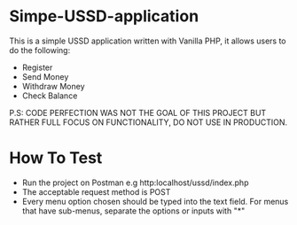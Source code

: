 # Simpe-USSD-application

This is a simple USSD application written with Vanilla PHP, it allows users to do the following:

- Register
- Send Money
- Withdraw Money
- Check Balance

P.S: CODE PERFECTION WAS NOT THE GOAL OF THIS PROJECT BUT RATHER FULL FOCUS ON FUNCTIONALITY, DO NOT USE IN PRODUCTION.

# How To Test

- Run the project on Postman e.g http:localhost/ussd/index.php
- The acceptable request method is POST
- Every menu option chosen should be typed into the text field. For menus that have sub-menus, separate the options or inputs with "*"
